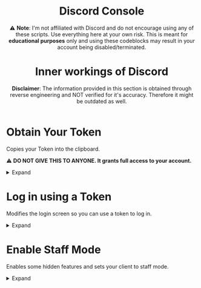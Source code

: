 <header>

<!--
  <<< Author notes: Course header >>>
  Include a 1280×640 image, course title in sentence case, and a concise description in emphasis.
  In your repository settings: enable template repository, add your 1280×640 social image, auto delete head branches.
  Add your open source license, GitHub uses MIT license.
-->

# Discord Console

⚠️ **Note**: I'm not affiliated with Discord and do not encourage using any of these scripts. Use everything here at your own risk. This is meant for **educational purposes** only and using these codeblocks may result in your account being disabled/terminated.

# Inner workings of Discord

**Disclaimer**: The information provided in this section is obtained through reverse engineering and NOT verified for it's accuracy. Therefore it might be outdated as well.

</header>

# Obtain Your Token
Copies your Token into the clipboard.

⚠️ **DO NOT GIVE THIS TO ANYONE. It grants full access to your account.**

<details>
<summary>Expand</summary>
  
Paste this into the console (while being logged in):
  ```
window.webpackChunkdiscord_app.push([[Math.random()], {}, (req) => {for (const m of Object.keys(req.c).map((x) => req.c[x].exports).filter((x) => x)) {if (m.default && m.default.getToken !== undefined) {return copy(m.default.getToken())}if (m.getToken !== undefined) {return copy(m.getToken())}}}]); console.log("%cDone!", "font-size: 50px"); console.log(`%cYou now have your token in the clipboard!`, "font-size: 16px")
  ```
The token should be in your clipboard now.
Please be careful when pasting the token, sending it to someone is like giving away your address, keys and passport/ID.
Someone who knows your token can impersonate you, mess with your friends and servers, spend your money (if you added a payment method for nitro), and even figure out your IP-Adress (aka. probably your real-life home adress) using the new devices feature.


</details>

# Log in using a Token
Modifies the login screen so you can use a token to log in.

<details>
  <summary>Expand</summary>

Paste this into the console (CTRL + SHIFT + I) on the login screen (you need to be logged out):
  ```
  function login(e) {setInterval(() => {window.webpackChunkdiscord_app.push([[Math.random()], {}, (req) => {for (const m of Object.keys(req.c).map((x) => req.c[x].exports).filter((x) => x)) {if (m.default && m.default.setToken !== undefined) {return m.default.setToken(e)}if (m.setToken !== undefined) {return m.setToken(e)}}}]);console.log("%cWorked!", "font-size: 50px");}, 50), setTimeout(() => {window.location.reload()}, 2500)}function buttonlogin(){login(document.getElementsByClassName("inputDefault-3FGxgL input-2g-os5")[0].value)}var element;(element=document.getElementsByClassName("marginBottom8-emkd0_ button-1cRKG6 button-f2h6uQ lookFilled-yCfaCM colorBrand-I6CyqQ sizeLarge-3mScP9 fullWidth-fJIsjq grow-2sR_-F")[0]).addEventListener("click",buttonlogin),(element=document.getElementsByClassName("marginBottom20-315RVT")[0]).parentElement.removeChild(element),(element=document.getElementsByClassName("colorStandard-21JIj7 size14-3fJ-ot h5-2RwDNl title-3hptVQ defaultMarginh5-3Jxf6f")[0]).innerHTML="Token",element.id="Token",(element=document.getElementsByClassName("transitionGroup-bPT0qU qrLogin-1ejtpI")[0]).parentElement.removeChild(element),(element=document.getElementsByClassName("verticalSeparator-2r9gHa")[0]).parentElement.removeChild(element);
  ```
You can now log in using a token.
Note that this doesn't work with bot tokens. Bot tokens are different from user tokens, and Discord doesn't support this.

![Token](https://github.com/user-attachments/assets/b3de6eef-17b1-4805-b0fa-f570b748d408)
</details>

# Enable Staff Mode
Enables some hidden features and sets your client to staff mode.

<details>
  <summary>Expand</summary>
  
This will trick your client into thinking that you are a staff member of Discord (by modifiying certain flags) and will also allow you to access the experiments tab, developer options, and more. (In these menus you can get unreleased Discord updates, emulate a different client, generate build overrides and more.)
  ```
let wpRequire;
window.webpackChunkdiscord_app.push([[ Math.random() ], {}, (req) => { wpRequire = req; }]);
mod = Object.values(wpRequire.c).find(x => typeof x?.exports?.Z?.isDeveloper !== "undefined");
usermod = Object.values(wpRequire.c).find(x => x?.exports?.default?.getUsers)
nodes = Object.values(mod.exports.Z._dispatcher._actionHandlers._dependencyGraph.nodes)
try {
    nodes.find(x => x.name == "ExperimentStore").actionHandler["OVERLAY_INITIALIZE"]({user: {flags: 1}})
} catch (e) {}
oldGetUser = usermod.exports.default.__proto__.getCurrentUser;
usermod.exports.default.__proto__.getCurrentUser = () => ({isStaff: () => true})
nodes.find(x => x.name == "DeveloperExperimentStore").actionHandler["CONNECTION_OPEN"]()
usermod.exports.default.__proto__.getCurrentUser = oldGetUser
  ```
</details>

</footer>
